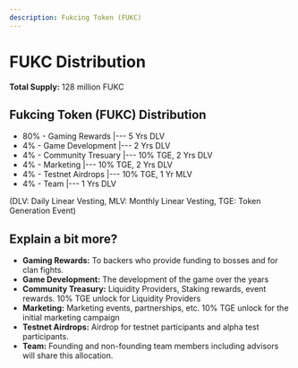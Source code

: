 ```yaml
---
description: Fukcing Token (FUKC)
---
```


# FUKC Distribution

**Total Supply:** 128 million FUKC

## Fukcing Token (FUKC) Distribution

* 80% - Gaming Rewards |--- 5 Yrs DLV
* 4% - Game Development |--- 2 Yrs DLV
* 4% - Community Tresuary |--- 10% TGE, 2 Yrs DLV
* 4% - Marketing |--- 10% TGE, 2 Yrs DLV
* 4% - Testnet Airdrops |--- 10% TGE, 1 Yr MLV
* 4% - Team |--- 1 Yrs DLV

(DLV: Daily Linear Vesting, MLV: Monthly Linear Vesting, TGE: Token Generation Event)

## Explain a bit more?

* **Gaming Rewards:** To backers who provide funding to bosses and for clan fights.
* **Game Development:** The development of the game over the years
* **Community Treasury:** Liquidity Providers, Staking rewards, event rewards. 10% TGE unlock for Liquidity Providers
* **Marketing:** Marketing events, partnerships, etc. 10% TGE unlock for the initial marketing campaign
* **Testnet Airdrops:** Airdrop for testnet participants and alpha test participants.
* **Team:** Founding and non-founding team members including advisors will share this allocation.

